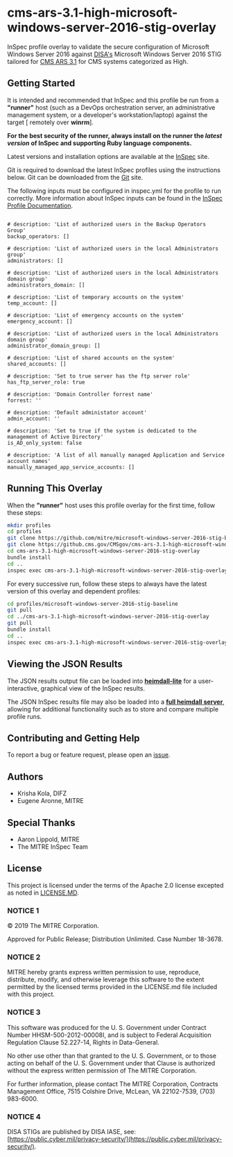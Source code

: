 # cms-ars-3.1-high-microsoft-windows-server-2016-stig-overlay

InSpec profile overlay to validate the secure configuration of Microsoft Windows Server 2016 against [DISA's](https://iase.disa.mil/stigs/Pages/index.aspx) Microsoft Windows Server 2016 STIG tailored for [CMS ARS 3.1](https://www.cms.gov/Research-Statistics-Data-and-Systems/CMS-Information-Technology/InformationSecurity/Info-Security-Library-Items/ARS-31-Publication.html) for CMS systems categorized as High.

## Getting Started

It is intended and recommended that InSpec and this profile be run from a __"runner"__ host (such as a DevOps orchestration server, an administrative management system, or a developer's workstation/laptop) against the target [ remotely over __winrm__].

__For the best security of the runner, always install on the runner the _latest version_ of InSpec and supporting Ruby language components.__

Latest versions and installation options are available at the [InSpec](http://inspec.io/) site.

Git is required to download the latest InSpec profiles using the instructions below. Git can be downloaded from the [Git](https://git-scm.com/book/en/v2/Getting-Started-Installing-Git) site.

The following inputs must be configured in inspec.yml for the profile to run correctly. More information about InSpec inputs can be found in the [InSpec Profile Documentation](https://www.inspec.io/docs/reference/profiles/).

```

# description: 'List of authorized users in the Backup Operators Group'
backup_operators: []

# description: 'List of authorized users in the local Administrators group'
administrators: []

# description: 'List of authorized users in the local Administrators domain group'
administrators_domain: []

# description: 'List of temporary accounts on the system'
temp_account: []

# description: 'List of emergency accounts on the system'
emergency_account: []

# description: 'List of authorized users in the local Administrators domain group'
administrator_domain_group: []

# description: 'List of shared accounts on the system'
shared_accounts: []

# description: 'Set to true server has the ftp server role'
has_ftp_server_role: true

# description: 'Domain Controller forrest name'
forrest: ''

# description: 'Default administator account'
admin_account: ''

# description: 'Set to true if the system is dedicated to the management of Active Directory'
is_AD_only_system: false

# description: 'A list of all manually managed Application and Service account names'
manually_managed_app_service_accounts: []

```
## Running This Overlay

When the __"runner"__ host uses this profile overlay for the first time, follow these steps:

```bash
mkdir profiles
cd profiles
git clone https://github.com/mitre/microsoft-windows-server-2016-stig-baseline.git
git clone https://github.cms.gov/CMSgov/cms-ars-3.1-high-microsoft-windows-server-2016-stig-overlay.git
cd cms-ars-3.1-high-microsoft-windows-server-2016-stig-overlay
bundle install
cd ..
inspec exec cms-ars-3.1-high-microsoft-windows-server-2016-stig-overlay --input-file <path_to_your_input_file/name_of_your_input_file.yml> cms-ars-3.1-high-microsoft-windows-server-2016-stig-overlay/static-inputs.yml -t winrm://<hostname> --reporter=cli json:<path_to_your_output_file/name_of_your_output_file.json>
```

For every successive run, follow these steps to always have the latest version of this overlay and dependent profiles:

```bash
cd profiles/microsoft-windows-server-2016-stig-baseline
git pull
cd ../cms-ars-3.1-high-microsoft-windows-server-2016-stig-overlay
git pull
bundle install
cd ..
inspec exec cms-ars-3.1-high-microsoft-windows-server-2016-stig-overlay --input-file <path_to_your_input_file/name_of_your_input_file.yml> cms-ars-3.1-high-microsoft-windows-server-2016-stig-overlay/static-inputs.yml -t winrm://<hostname> --reporter=cli json:<path_to_your_output_file/name_of_your_output_file.json>
```

## Viewing the JSON Results

The JSON results output file can be loaded into __[heimdall-lite](https://mitre.github.io/heimdall-lite/)__ for a user-interactive, graphical view of the InSpec results.

The JSON InSpec results file may also be loaded into a __[full heimdall server](https://github.com/mitre/heimdall)__, allowing for additional functionality such as to store and compare multiple profile runs.

## Contributing and Getting Help

To report a bug or feature request, please open an [issue](https://github.cms.gov/CMSgov/cms-ars-3.1-high-microsoft-windows-server-2016-stig-overlay/issues/new).

## Authors
* Krisha Kola, DIFZ
* Eugene Aronne, MITRE

## Special Thanks
* Aaron Lippold, MITRE
* The MITRE InSpec Team

## License

This project is licensed under the terms of the Apache 2.0 license excepted as noted in [LICENSE.MD](https://github.com/mitre/project/blob/master/LICENSE.md).

### NOTICE 1

© 2019 The MITRE Corporation.  

Approved for Public Release; Distribution Unlimited. Case Number 18-3678.  

### NOTICE 2

MITRE hereby grants express written permission to use, reproduce, distribute, modify, and otherwise leverage this software to the extent permitted by the licensed terms provided in the LICENSE.md file included with this project.

### NOTICE 3

This software was produced for the U. S. Government under Contract Number HHSM-500-2012-00008I, and is subject to Federal Acquisition Regulation Clause 52.227-14, Rights in Data-General.  

No other use other than that granted to the U. S. Government, or to those acting on behalf of the U. S. Government under that Clause is authorized without the express written permission of The MITRE Corporation.

For further information, please contact The MITRE Corporation, Contracts Management Office, 7515 Colshire Drive, McLean, VA  22102-7539, (703) 983-6000.  

### NOTICE 4

DISA STIGs are published by DISA IASE, see: [https://public.cyber.mil/privacy-security/](https://public.cyber.mil/privacy-security/).
